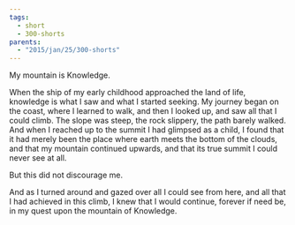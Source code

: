 ```yaml
---
tags:
  - short
  - 300-shorts
parents:
  - "2015/jan/25/300-shorts"
---
```


My mountain is Knowledge.

When the ship of my early childhood approached the land of life, knowledge is
what I saw and what I started seeking. My journey began on the coast, where I
learned to walk, and then I looked up, and saw all that I could climb. The slope
was steep, the rock slippery, the path barely walked. And when I reached up to
the summit I had glimpsed as a child, I found that it had merely been the place
where earth meets the bottom of the clouds, and that my mountain continued
upwards, and that its true summit I could never see at all.

But this did not discourage me.

And as I turned around and gazed over all I could see from here, and all that I
had achieved in this climb, I knew that I would continue, forever if need be, in
my quest upon the mountain of Knowledge.
